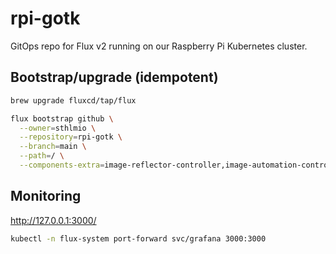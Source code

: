 # rpi-gotk

GitOps repo for Flux v2 running on our Raspberry Pi Kubernetes cluster.

## Bootstrap/upgrade (idempotent)

```bash
brew upgrade fluxcd/tap/flux

flux bootstrap github \
  --owner=sthlmio \
  --repository=rpi-gotk \
  --branch=main \
  --path=/ \
  --components-extra=image-reflector-controller,image-automation-controller
```

## Monitoring

http://127.0.0.1:3000/

```bash
kubectl -n flux-system port-forward svc/grafana 3000:3000
```
